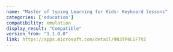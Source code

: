 ```yaml
---
name: "Master of typing Learning for Kids- Keyboard lessons"
categories: ['education']
compatibility: emulation
display_result: "Compatible"
version_from: "1.1.0.0"
link: https://apps.microsoft.com/detail/9N3TP4CGF7VZ
---
```

